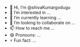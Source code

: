 - 👋 Hi, I’m @shivaKumargodugu
- 👀 I’m interested in ...
- 🌱 I’m currently learning ...
- 💞️ I’m looking to collaborate on ...
- 📫 How to reach me ...
- 😄 Pronouns: ...
- ⚡ Fun fact: ...

<!---
shivaKumargodugu/shivaKumargodugu is a ✨ special ✨ repository because its `README.md` (this file) appears on your GitHub profile.
You can click the Preview link to take a look at your changes.
--->
